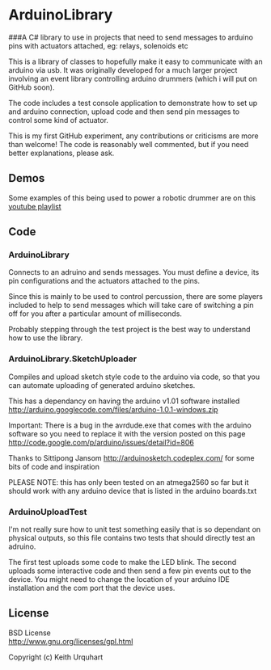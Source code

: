 # ArduinoLibrary

###A C# library to use in projects that need to send messages to arduino pins with actuators attached, eg: relays, solenoids etc

This is a library of classes to hopefully make it easy to communicate with an arduino via usb.  It was originally developed for a much larger project involving an event library controlling arduino drummers (which i will put on GitHub soon).

The code includes a test console application to demonstrate how to set up and arduino connection, upload code and then send pin messages to control some kind of actuator.

This is my first GitHub experiment, any contributions or criticisms are more than welcome!  The code is reasonably well commented, but if you need better explanations, please ask.

## Demos

Some examples of this being used to power a robotic drummer are on this [youtube playlist](http://www.youtube.com/playlist?list=PLD92D7DB13BC6AF1A)

## Code

### ArduinoLibrary

Connects to an adruino and sends messages.  You must define a device, its pin configurations and the actuators attached to the pins.  

Since this is mainly to be used to control percussion, there are some players included to help to send messages which will take care of switching a pin off for you after a particular amount of milliseconds.

Probably stepping through the test project is the best way to understand how to use the library.

### ArduinoLibrary.SketchUploader

Compiles and upload sketch style code to the arduino via code, so that you can automate uploading of generated arduino sketches.

This has a dependancy on having the arduino v1.01 software installed
http://arduino.googlecode.com/files/arduino-1.0.1-windows.zip

Important: There is a bug in the avrdude.exe that comes with the arduino software
so you need to replace it with the version posted on this page
http://code.google.com/p/arduino/issues/detail?id=806

Thanks to Sittipong Jansom http://arduinosketch.codeplex.com/ for some bits of code and inspiration

PLEASE NOTE: this has only been tested on an atmega2560 so far but it should work with any arduino device that is listed in the arduino boards.txt

### ArduinoUploadTest

I'm not really sure how to unit test something easily that is so dependant on physical outputs, so this file contains two tests that should directly test an adruino.

The first test uploads some code to make the LED blink.  The second uploads some interactive code and then send a few pin events out to the device.  You might need to change the location of your arduino IDE installation and the com port that the device uses.

## License

BSD License  
http://www.gnu.org/licenses/gpl.html

Copyright (c) Keith Urquhart
